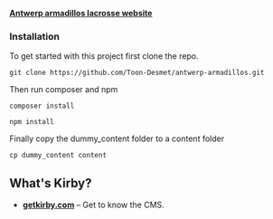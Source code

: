 **[Antwerp armadillos lacrosse website](https://antwerplacrosse.be)**

### Installation
To get started with this project first clone the repo.

    git clone https://github.com/Toon-Desmet/antwerp-armadillos.git

Then run composer and npm

    composer install

    npm install

Finally copy the dummy_content folder to a content folder

    cp dummy_content content

## What's Kirby?
- **[getkirby.com](https://getkirby.com)** – Get to know the CMS.
